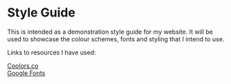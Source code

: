 # Style Guide

This is intended as a demonstration style guide for my website.  It will be used to showcase the colour schemes, fonts and styling that I intend to use.

Links to resources I have used:

[Coolors.co](https://coolors.co/b07baf-c4925c-f2f2f2-ab9aab-4ec24f)  
[Google Fonts](http://fonts.google.com)  

